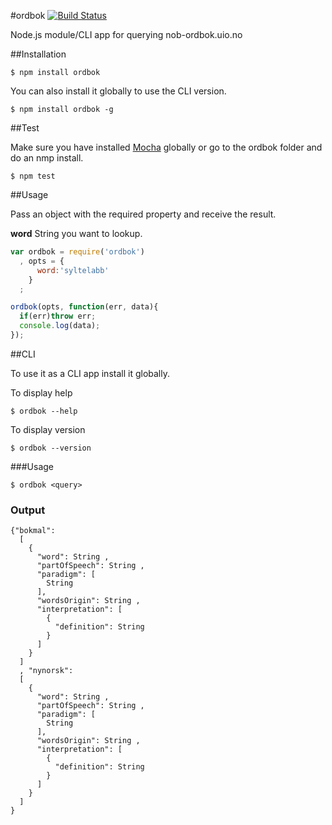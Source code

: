 #ordbok [![Build Status](https://travis-ci.org/zrrrzzt/ordbok.svg?branch=master)](https://travis-ci.org/zrrrzzt/ordbok)

Node.js module/CLI app for querying nob-ordbok.uio.no

##Installation

```
$ npm install ordbok
```

You can also install it globally to use the CLI version.

```
$ npm install ordbok -g
```

##Test

Make sure you have installed [Mocha](http://mochajs.org/) globally or go to the ordbok folder and do an nmp install.

```
$ npm test
```

##Usage

Pass an object with the required property and receive the result.

**word** String you want to lookup.

```javascript
var ordbok = require('ordbok')
  , opts = {
      word:'syltelabb'
    }
  ;

ordbok(opts, function(err, data){
  if(err)throw err;
  console.log(data);
});
```

##CLI

To use it as a CLI app install it globally.

To display help

```
$ ordbok --help
```

To display version

```
$ ordbok --version
```

###Usage

```
$ ordbok <query>
```


### Output

```
{"bokmal":
  [
    {
      "word": String ,
      "partOfSpeech": String ,
      "paradigm": [
        String
      ],
      "wordsOrigin": String ,
      "interpretation": [
        {
          "definition": String
        }
      ]
    }
  ]
  , "nynorsk":
  [
    {
      "word": String ,
      "partOfSpeech": String ,
      "paradigm": [
        String
      ],
      "wordsOrigin": String ,
      "interpretation": [
        {
          "definition": String
        }
      ]
    }
  ]
}

```
